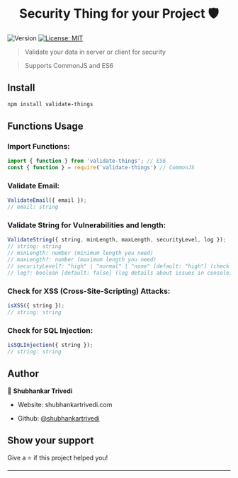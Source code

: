 
  
<h1  align="center">Security Thing for your Project 🛡️</h1>

  

<p>

  

<img  alt="Version"  src="https://img.shields.io/badge/version-0.0.1-blue.svg?cacheSeconds=2592000"  />

  

<a  href="#"  target="_blank">

  

<img  alt="License: MIT"  src="https://img.shields.io/badge/License-MIT-yellow.svg"  />

  

</a>

  

</p>

  

  

> Validate your data in server or client for security

  

> Supports CommonJS and ES6

  

  

##  Install

  

  

```sh
npm install validate-things
```

  

  

##  Functions Usage

### Import Functions:
```js
import { function } from 'validate-things'; // ES6
const { function } = require('validate-things') // CommonJS
```

###  Validate Email:
```js
ValidateEmail({ email });
// email: string
```

###  Validate String for Vulnerabilities and length:

```js
ValidateString({ string, minLength, maxLength, securityLevel, log });
// string: string
// minLength: number (minimum length you need)
// maxLength?: number (maximum length you need)
// securityLevel?: "high" | "normal" | "none" [default: "high"] (check for possible vulnerabilities in string)
// log?: boolean [default: false] (log details about issues in console)
```

###  Check for XSS (Cross-Site-Scripting) Attacks:

```js
isXSS({ string });
// string: string
```

###  Check for SQL Injection:

```js
isSQLInjection({ string });
// string: string
```


##  Author

👤 **Shubhankar Trivedi**

* Website: shubhankartrivedi.com

* Github: [@shubhankartrivedi](https://github.com/shubhankartrivedi)

  

  

##  Show your support

  

  

Give a ⭐️ if this project helped you!

  

  

***